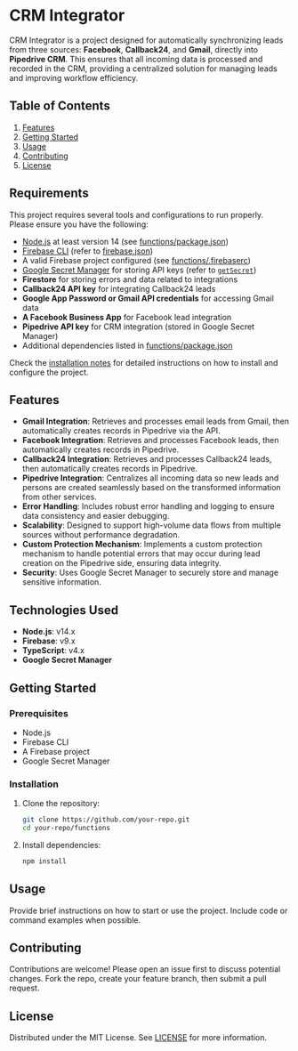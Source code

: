# CRM Integrator

CRM Integrator is a project designed for automatically synchronizing leads from three sources: **Facebook**, **Callback24**, and **Gmail**, directly into **Pipedrive CRM**. This ensures that all incoming data is processed and recorded in the CRM, providing a centralized solution for managing leads and improving workflow efficiency.

## Table of Contents
1. [Features](#features)
2. [Getting Started](#getting-started)
3. [Usage](#usage)
4. [Contributing](#contributing)
5. [License](#license)

## Requirements

This project requires several tools and configurations to run properly. Please ensure you have the following:

- [Node.js](https://nodejs.org/) at least version 14 (see [functions/package.json](functions/package.json))  
- [Firebase CLI](https://firebase.google.com/docs/cli) (refer to [firebase.json](firebase.json))  
- A valid Firebase project configured (see [functions/.firebaserc](functions/.firebaserc))  
- [Google Secret Manager](https://cloud.google.com/secret-manager) for storing API keys (refer to [`getSecret`](functions/src/utils/getSecret.ts))  
- **Firestore** for storing errors and data related to integrations  
- **Callback24 API key** for integrating Callback24 leads  
- **Google App Password or Gmail API credentials** for accessing Gmail data  
- **A Facebook Business App** for Facebook lead integration  
- **Pipedrive API key** for CRM integration (stored in Google Secret Manager)  
- Additional dependencies listed in [functions/package.json](functions/package.json)

Check the [installation notes](#getting-started) for detailed instructions on how to install and configure the project.

## Features
- **Gmail Integration**: Retrieves and processes email leads from Gmail, then automatically creates records in Pipedrive via the API.  
- **Facebook Integration**: Retrieves and processes Facebook leads, then automatically creates records in Pipedrive.  
- **Callback24 Integration**: Retrieves and processes Callback24 leads, then automatically creates records in Pipedrive.  
- **Pipedrive Integration**: Centralizes all incoming data so new leads and persons are created seamlessly based on the transformed information from other services.  
- **Error Handling**: Includes robust error handling and logging to ensure data consistency and easier debugging.  
- **Scalability**: Designed to support high-volume data flows from multiple sources without performance degradation.  
- **Custom Protection Mechanism**: Implements a custom protection mechanism to handle potential errors that may occur during lead creation on the Pipedrive side, ensuring data integrity.  
- **Security**: Uses Google Secret Manager to securely store and manage sensitive information.

## Technologies Used
- **Node.js**: v14.x
- **Firebase**: v9.x
- **TypeScript**: v4.x
- **Google Secret Manager**

## Getting Started

### Prerequisites
- Node.js
- Firebase CLI
- A Firebase project
- Google Secret Manager

### Installation
1. Clone the repository:  
    ```sh
    git clone https://github.com/your-repo.git
    cd your-repo/functions
    ```
2. Install dependencies:  
    ```sh
    npm install
    ```

## Usage
Provide brief instructions on how to start or use the project. Include code or command examples when possible.

## Contributing
Contributions are welcome! Please open an issue first to discuss potential changes. Fork the repo, create your feature branch, then submit a pull request.

## License
Distributed under the MIT License. See [LICENSE](LICENSE) for more information.